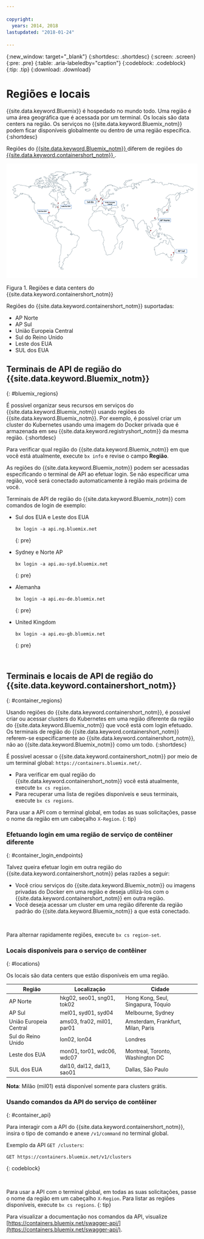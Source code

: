 ```yaml
---

copyright:
  years: 2014, 2018
lastupdated: "2018-01-24"

---
```


{:new_window: target="_blank"}
{:shortdesc: .shortdesc}
{:screen: .screen}
{:pre: .pre}
{:table: .aria-labeledby="caption"}
{:codeblock: .codeblock}
{:tip: .tip}
{:download: .download}

# Regiões e locais
{{site.data.keyword.Bluemix}} é hospedado no mundo todo. Uma região é uma área geográfica que é acessada por um terminal. Os locais são data centers na região. Os serviços no {{site.data.keyword.Bluemix_notm}} podem ficar disponíveis globalmente ou dentro de uma região específica.
{:shortdesc}

Regiões do [{{site.data.keyword.Bluemix_notm}} ](#bluemix_regions) diferem de regiões do [{{site.data.keyword.containershort_notm}} ](#container_regions).

![{{site.data.keyword.containershort_notm}} Regiões e data centers](images/regions.png)

Figura 1. Regiões e data centers do {{site.data.keyword.containershort_notm}}

Regiões do {{site.data.keyword.containershort_notm}} suportadas:
  * AP Norte
  * AP Sul
  * União Europeia Central
  * Sul do Reino Unido
  * Leste dos EUA
  * SUL dos EUA




## Terminais de API de região do {{site.data.keyword.Bluemix_notm}}
{: #bluemix_regions}

É possível organizar seus recursos em serviços do {{site.data.keyword.Bluemix_notm}} usando regiões do {{site.data.keyword.Bluemix_notm}}. Por exemplo, é possível criar um cluster do Kubernetes usando uma imagem do Docker privada que é armazenada em seu {{site.data.keyword.registryshort_notm}} da mesma região.
{:shortdesc}

Para verificar qual região do {{site.data.keyword.Bluemix_notm}} em que você está atualmente, execute `bx info` e revise o campo **Região**.

As regiões do {{site.data.keyword.Bluemix_notm}} podem ser acessadas especificando o terminal de API ao efetuar login. Se não especificar uma região, você será conectado automaticamente à região mais próxima de você.

Terminais de API de região do {{site.data.keyword.Bluemix_notm}} com comandos de login de exemplo:

  * Sul dos EUA e Leste dos EUA
      ```
      bx login -a api.ng.bluemix.net
      ```
      {: pre}

  * Sydney e Norte AP
      ```
      bx login -a api.au-syd.bluemix.net
      ```
      {: pre}

  * Alemanha
      ```
      bx login -a api.eu-de.bluemix.net
      ```
      {: pre}

  * United Kingdom
      ```
      bx login -a api.eu-gb.bluemix.net
      ```
      {: pre}



<br />


## Terminais e locais de API de região do {{site.data.keyword.containershort_notm}}
{: #container_regions}

Usando regiões do {{site.data.keyword.containershort_notm}}, é possível criar ou acessar clusters do Kubernetes em uma região diferente da região do {{site.data.keyword.Bluemix_notm}} que você está com login efetuado. Os terminais de região do {{site.data.keyword.containershort_notm}} referem-se especificamente ao {{site.data.keyword.containershort_notm}}, não ao {{site.data.keyword.Bluemix_notm}} como um todo.
{:shortdesc}

É possível acessar o {{site.data.keyword.containershort_notm}} por meio de um terminal global: `https://containers.bluemix.net/`.
* Para verificar em qual região do {{site.data.keyword.containershort_notm}} você está atualmente, execute `bx cs region`.
* Para recuperar uma lista de regiões disponíveis e seus terminais, execute `bx cs regions`.

Para usar a API com o terminal global, em todas as suas solicitações, passe o nome da região em um cabeçalho `X-Region`.
{: tip}

### Efetuando login em uma região de serviço de contêiner diferente
{: #container_login_endpoints}

Talvez queira efetuar login em outra região do {{site.data.keyword.containershort_notm}} pelas razões a seguir:
  * Você criou serviços do {{site.data.keyword.Bluemix_notm}} ou imagens privadas do Docker em uma região e deseja utilizá-los com o {{site.data.keyword.containershort_notm}} em outra região.
  * Você deseja acessar um cluster em uma região diferente da região padrão do {{site.data.keyword.Bluemix_notm}} a que está conectado.

</br>

Para alternar rapidamente regiões, execute `bx cs region-set`.

### Locais disponíveis para o serviço de contêiner
{: #locations}

Os locais são data centers que estão disponíveis em uma região.

  | Região | Localização | Cidade |
  |--------|----------|------|
  | AP Norte | hkg02, seo01, sng01, tok02 | Hong Kong, Seul, Singapura, Tóquio |
  | AP Sul     | mel01, syd01, syd04        | Melbourne, Sydney |
  | União Europeia Central     | ams03, fra02, mil01, par01        | Amsterdam, Frankfurt, Milan, Paris |
  | Sul do Reino Unido      | lon02, lon04         | Londres |
  | Leste dos EUA      | mon01, tor01, wdc06, wdc07        | Montreal, Toronto, Washington DC |
  | SUL dos EUA     | dal10, dal12, dal13, sao01       | Dallas, São Paulo |

**Nota**: Milão (mil01) está disponível somente para clusters grátis.

### Usando comandos da API do serviço de contêiner
{: #container_api}

Para interagir com a API do {{site.data.keyword.containershort_notm}}, insira o tipo de comando e anexe `/v1/command` no terminal global.

Exemplo da API `GET /clusters`:
  ```
  GET https://containers.bluemix.net/v1/clusters
  ```
  {: codeblock}

</br>

Para usar a API com o terminal global, em todas as suas solicitações, passe o nome da região em um cabeçalho `X-Region`. Para listar as regiões disponíveis, execute `bx cs regions`.
{: tip}

Para visualizar a documentação nos comandos da API, visualize [https://containers.bluemix.net/swagger-api/](https://containers.bluemix.net/swagger-api/).
